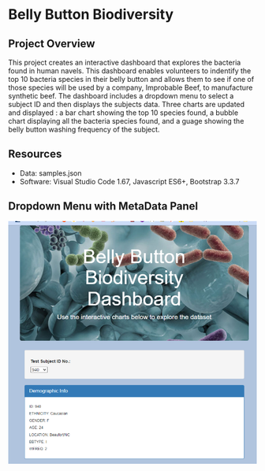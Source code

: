 # Belly Button Biodiversity

## Project Overview

This project creates an interactive dashboard that explores the bacteria found in human navels. This dashboard enables volunteers to indentify the top 10 bacteria species in their belly button and allows them to see if one of those species will be used by a company, Improbable Beef, to manufacture synthetic beef. The dashboard includes a dropdown menu to select a subject ID and then displays the subjects data. Three charts are updated and displayed : a bar chart showing the top 10 species found, a bubble chart displaying all the bacteria species found, and a guage showing the belly button washing frequency of the subject. 

## Resources

- Data: samples.json
- Software: Visual Studio Code 1.67, Javascript ES6+, Bootstrap 3.3.7

## Dropdown Menu with MetaData Panel

![metaImage](https://github.com/mein0819/Belly-Button-Biodiversity/blob/main/readMeImages/metaImage.png)
